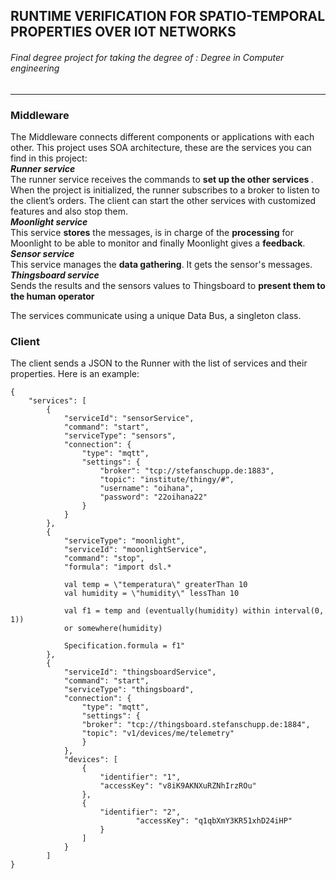 ## RUNTIME VERIFICATION FOR SPATIO-TEMPORAL PROPERTIES OVER IOT NETWORKS

###### _Final degree project for taking the degree of_ : Degree in Computer engineering
___
### Middleware

<p>The Middleware connects different components or applications with each other.
This project uses SOA architecture, these are the services you can find in this
project: <br>
<strong><em>Runner service</em></strong><br>
The runner service receives the commands to <strong>set up the other services
</strong>. When the project is initialized, the runner subscribes to a broker
to listen to the client’s orders. The client can start the other services with
customized features and also stop them.
<br><strong><em>Moonlight service</em></strong><br>
This service <strong>stores</strong> the messages, is in charge of the <strong>
processing</strong> for Moonlight to be able to monitor and finally Moonlight
gives a <strong>feedback</strong>.
<br><strong><em>Sensor service</em></strong><br>
This service manages the <strong>data gathering</strong>. It gets the sensor's messages.
<br><strong><em>Thingsboard service</em></strong><br>
Sends the results and the sensors values to Thingsboard to <strong>present them
to the human operator</strong>

The services communicate using a unique Data Bus, a singleton class.
</p>

### Client
<p>The client sends a JSON to the Runner with the list of services and their 
properties. Here is an example:</p>

```
{
	"services": [
		{
			"serviceId": "sensorService",
			"command": "start",
			"serviceType": "sensors",
			"connection": {
				"type": "mqtt",
				"settings": {
					"broker": "tcp://stefanschupp.de:1883",
					"topic": "institute/thingy/#",
					"username": "oihana",
					"password": "22oihana22"
				}
			}
		},
		{
			"serviceType": "moonlight",
			"serviceId": "moonlightService",
			"command": "stop",
			"formula": "import dsl.* 

			val temp = \"temperatura\" greaterThan 10 
			val humidity = \"humidity\" lessThan 10 

			val f1 = temp and (eventually(humidity) within interval(0, 1)) 
			or somewhere(humidity) 

			Specification.formula = f1"
		},
		{
			"serviceId": "thingsboardService",
			"command": "start",
			"serviceType": "thingsboard",
			"connection": {
				"type": "mqtt",
				"settings": {
				"broker": "tcp://thingsboard.stefanschupp.de:1884",
				"topic": "v1/devices/me/telemetry"
				}
			},
			"devices": [
				{
					"identifier": "1",
					"accessKey": "v8iK9AKNXuRZNhIrzROu"
				},
				{
					"identifier": "2",
			    	        "accessKey": "q1qbXmY3KR51xhD24iHP"
			        }
		        ]
	        }
        ]
}
```
